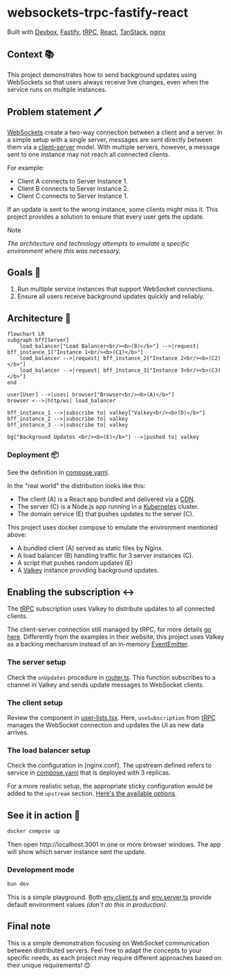 # websockets-trpc-fastify-react

Built with [Devbox](https://www.jetify.com/devbox/docs/contributor-quickstart),
[Fastify](https://fastify.dev), [tRPC](https://github.com/trpc/trpc),
[React](https://github.com/facebook/react),
[TanStack](https://github.com/tanstack), [nginx](https://github.com/nginx/nginx)

## Context :books:

This project demonstrates how to send background updates using WebSockets so
that users always receive live changes, even when the service runs on multiple
instances.

## Problem statement :pen:

[WebSockets][ws] create a two-way connection between a client and a server. In a
simple setup with a single server, messages are sent directly between them via a
[client-server][client-server] model. With multiple servers, however, a message
sent to one instance may not reach all connected clients.

For example:

- Client A connects to Server Instance 1.
- Client B connects to Server Instance 2.
- Client C connects to Server Instance 1.

If an update is sent to the wrong instance, some clients might miss it. This
project provides a solution to ensure that every user gets the update.

> [!NOTE]
>
> _The architecture and technology attempts to emulate a specific environment
> where this was necessary._

## Goals :dart:

1. Run multiple service instances that support WebSocket connections.
2. Ensure all users receive background updates quickly and reliably.

## Architecture :bricks:

```mermaid
flowchart LR
subgraph bff[Server]
    load_balancer["Load Balancer<br/><b>(B)</b>"] -->|request| bff_instance_1["Instance 1<br/><b>(C1)</b>"]
    load_balancer -->|request| bff_instance_2["Instance 2<br/><b>(C2)</b>"]
    load_balancer -->|request| bff_instance_3["Instance 3<br/><b>(C3)</b>"]
end

user[User] -->|uses| browser["Browser<br/><b>(A)</b>"]
browser <-->|http/ws| load_balancer

bff_instance_1 -->|subscribe to| valkey["Valkey<br/><b>(D)</b>"]
bff_instance_2 -->|subscribe to| valkey
bff_instance_3 -->|subscribe to| valkey

bg["Background Updates <br/><b>(E)</b>"] -->|pushed to| valkey
```

### Deployment :package:

See the definition in [compose.yaml](./compose.yaml).

In the "real world" the distribution looks like this:

- The client (A) is a React app bundled and delivered via a [CDN][cdn].
- The server (C) is a Node.js app running in a [Kubernetes][kubernetes] cluster.
- The domain service (E) that pushes updates to the server (C).

This project uses docker compose to emulate the environment mentioned above:

- A bundled client (A) served as static files by Nginx.
- A load balancer (B) handling traffic for 3 server instances (C).
- A script that pushes random updates (E)
- A [Valkey][valkey] instance providing background updates.

## Enabling the subscription :left_right_arrow:

The [tRPC][trpc] subscription uses Valkey to distribute updates to all connected
clients.

The client-server connection still managed by tRPC, for more details [go
here][trpc-sub]. Differently from the examples in their website, this project
uses Valkey as a backing mechanism instead of an in-memory
[EventEmitter][node-ee].

### The server setup

Check the `onUpdates` procedure in [router.ts](app/server/src/router.ts). This
function subscribes to a channel in Valkey and sends update messages to
WebSocket clients.

### The client setup

Review the component in [user-lists.tsx](app/client/src/user-lists.tsx). Here,
`useSubscription` from [tRPC][trpc] manages the WebSocket connection and updates
the UI as new data arrives.

### The load balancer setup

Check the configuration in [nginx.conf]. The upstream defined refers to service
in [compose.yaml](./compose.yaml) that is deployed with 3 replicas.

For a more realistic setup, the appropriate sticky configuration would be added
to the `upstream` section. [Here's the available options][nginx-sticky].

## See it in action :eyes:

```sh
docker compose up
```

Then open http://localhost:3001 in one or more browser windows. The app will
show which server instance sent the update.

### Development mode

```sh
bun dev
```

This is a simple playground. Both
[env.client.ts](./app/client/src/infra/env.client.ts) and
[env.server.ts](./app/server/src/infra/env.server.ts) provide default
environment values _(don't do this in production)_.

## Final note

This is a simple demonstration focusing on WebSocket communication between
distributed servers. Feel free to adapt the concepts to your specific needs, as
each project may require different approaches based on their unique
requirements! 😊

[ws]: https://en.wikipedia.org/wiki/WebSocket
[client-server]: https://en.wikipedia.org/wiki/Client%E2%80%93server_model
[cdn]: https://en.wikipedia.org/wiki/Content_delivery_network
[kubernetes]: https://en.wikipedia.org/wiki/Kubernetes
[trpc]: https://trpc.io
[trpc-sub]: https://trpc.io/docs/server/subscriptions
[valkey]: https://github.com/valkey-io/valkey
[node-ee]: https://nodejs.org/en/learn/asynchronous-work/the-nodejs-event-emitter
[nginx-sticky]: https://nginx.org/en/docs/http/ngx_http_upstream_module.html#sticky
